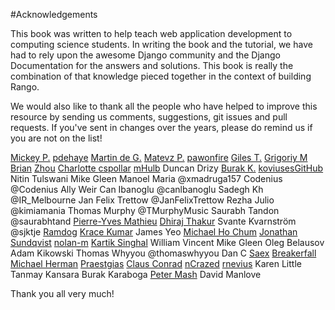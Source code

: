 #Acknowledgements

This book was written to help teach web application development to computing science students. In writing the book and the tutorial, we have had to rely upon the awesome Django community and the Django Documentation for the answers and solutions. This book is really the combination of that knowledge pieced together in the context of building Rango. 

We would also like to thank all the people who have helped to improve this resource by sending us comments, suggestions, git issues and pull requests. If you've sent in changes over the years, please do remind us if you are not on the list! 


[Mickey P.](https://github.com/mickeypash)
[pdehaye](https://github.com/pdehaye)
[Martin de G.](https://github.com/martindegroot)
[Matevz P.](https://github.com/matonsjojc)
[pawonfire](https://github.com/pawonfire)
[Giles T.](https://github.com/gpjt)
[Grigoriy M](https://github.com/GriMel)
[Brian](https://github.com/flycal6)
[Zhou](https://github.com/AugustLONG)
[Charlotte ](https://github.com/Charlotteis)
[cspollar](https://github.com/cspollar)
[mHulb](https://github.com/mHulb)
Duncan Drizy
[Burak K.](https://github.com/McMutton)
[koviusesGitHub](https://github.com/koviusesGitHub)
Nitin Tulswani
Mike Gleen
Manoel Maria ‏@xmadruga157 
Codenius @Codenius 
Ally Weir 
Can Ibanoglu @canlbanoglu
Sadegh Kh ‏@IR_Melbourne
Jan Felix Trettow ‏@JanFelixTrettow
Rezha Julio ‏@kimiamania
Thomas Murphy ‏@TMurphyMusic
Saurabh Tandon ‏@saurabhtand
[Pierre-Yves Mathieu](https://github.com/pywebdesign)
[Dhiraj Thakur](https://github.com/dhirajt)
Svante Kvarnström @sjktje
[Ramdog](https://github.com/ramdog)
[Krace Kumar](https://github.com/kracekumar)
James Yeo
[Michael Ho Chum](https://github.com/michaelchum)
[Jonathan Sundqvist](https://github.com/jonathan-s)
[nolan-m](https://github.com/nolan-m)
[Kartik Singhal](https://github.com/k4rtik)
William Vincent
Mike Gleen
Oleg Belausov
Adam Kikowski
Thomas Whyyou @thomaswhyyou
Dan C
[Saex](https://github.com/SaeX)
[Breakerfall](https://github.com/breakerfall)
[Michael Herman](https://github.com/mjhea0)
[Praestgias](https://github.com/praestigias)
[Claus Conrad](https://github.com/cconrad)
[nCrazed](https://github.com/nCrazed)
[rnevius](https://github.com/rnevius)
Karen Little
Tanmay Kansara
Burak Karaboga
[Peter Mash](https://github.com/PeterMash)
David Manlove


Thank you all very much!


